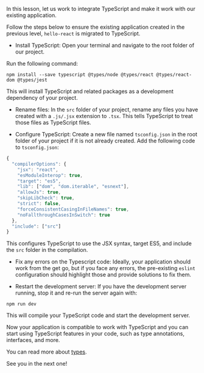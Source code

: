 In this lesson, let us work to integrate TypeScript and make it work with our existing application.

Follow the steps below to ensure the existing application created in the previous level, `hello-react` is migrated to TypeScript.

- Install TypeScript:
  Open your terminal and navigate to the root folder of our project.

Run the following command:

```
npm install --save typescript @types/node @types/react @types/react-dom @types/jest
```

This will install TypeScript and related packages as a development dependency of your project.

- Rename files:
  In the `src` folder of your project, rename any files you have created with a `.js/.jsx` extension to `.tsx`.
  This tells TypeScript to treat those files as TypeScript files.

- Configure TypeScript:
  Create a new file named `tsconfig.json` in the root folder of your project if it is not already created.
  Add the following code to `tsconfig.json`:

```js
{
  "compilerOptions": {
    "jsx": "react",
    "esModuleInterop": true,
    "target": "es5",
    "lib": ["dom", "dom.iterable", "esnext"],
    "allowJs": true,
    "skipLibCheck": true,
    "strict": false,
    "forceConsistentCasingInFileNames": true,
    "noFallthroughCasesInSwitch": true
  },
  "include": ["src"]
}

```

This configures TypeScript to use the JSX syntax, target ES5, and include the `src` folder in the compilation.

- Fix any errors on the Typescript code:
  Ideally, your application should work from the get go, but if you face any errors, the pre-existing `eslint` configuration should highlight those and provide solutions to fix them.

- Restart the development server:
  If you have the development server running, stop it and re-run the server again with:

```
npm run dev
```

This will compile your TypeScript code and start the development server.

Now your application is compatible to work with TypeScript and you can start using TypeScript features in your code, such as type annotations, interfaces, and more.

You can read more about [types](https://www.typescriptlang.org/docs/handbook/2/everyday-types.html).

See you in the next one!
